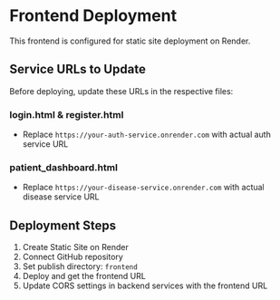 # Frontend Deployment

This frontend is configured for static site deployment on Render.

## Service URLs to Update

Before deploying, update these URLs in the respective files:

### login.html & register.html
- Replace `https://your-auth-service.onrender.com` with actual auth service URL

### patient_dashboard.html  
- Replace `https://your-disease-service.onrender.com` with actual disease service URL

## Deployment Steps

1. Create Static Site on Render
2. Connect GitHub repository
3. Set publish directory: `frontend`
4. Deploy and get the frontend URL
5. Update CORS settings in backend services with the frontend URL
